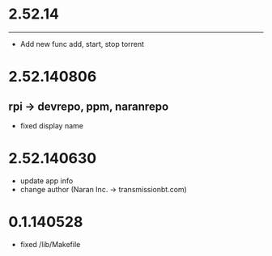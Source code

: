 2.52.14
====
----
* Add new func add, start, stop torrent

2.52.140806
====
rpi -> devrepo, ppm, naranrepo
----
* fixed display name

2.52.140630
====
* update app info
* change author (Naran Inc. -> transmissionbt.com)

0.1.140528
====
* fixed /lib/Makefile
